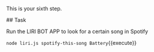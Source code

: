 This is your sixth step.

## Task

Run the LIRI BOT APP to look for a certain song in Spotify

`node liri.js spotify-this-song Battery`{{execute}}